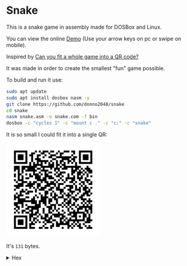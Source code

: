 # Snake

This is a snake game in assembly made for DOSBox and Linux.

You can view the online [Demo](https://donno2048.github.io/snake/) (Use your arrow keys on pc or swipe on mobile).

Inspired by [Can you fit a whole game into a QR code?](https://youtu.be/ExwqNreocpg)

It was made in order to create the smallest "fun" game possible.

To build and run it use:

```sh
sudo apt update
sudo apt install dosbox nasm -y
git clone https://github.com/donno2048/snake
cd snake
nasm snake.asm -o snake.com -f bin
dosbox -c "cycles 1" -c "mount c ." -c "c:" -c "snake"
```

It is so small I could fit it into a single QR:

<img src="./snake.png" width="250"/>

It's `131` bytes.

<details>
  <summary>Hex</summary>
  <br/>
    
```
6800b807b003cd10bfd007bd0400e85600e460bba000a8017402b304a914007402f7db29df81ff9c0f77d9d1fb8d4102b1a0f6f184e474cc26803d070f94c4b009a
e74c04faa4f89eb8a078847024b79f8897f019e72098b760026c60420ebb14545e80200ebaa6001d7f7f781e2fc0f81fa9c0f7ff289d7b009ae74eb4fb007aa61c3
```
</details>

